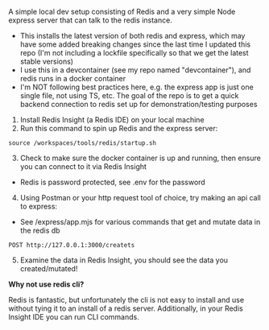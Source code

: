 A simple local dev setup consisting of Redis and a very simple Node express server that can talk to the redis instance.
- This installs the latest version of both redis and express, which may have some added breaking changes since the last time I updated this repo (I'm not including a lockfile specifically so that we get the latest stable versions)
- I use this in a devcontainer (see my repo named "devcontainer"), and redis runs in a docker container
- I'm NOT following best practices here, e.g. the express app is just one single file, not using TS, etc. The goal of the repo is to get a quick backend connection to redis set up for demonstration/testing purposes

1. Install Redis Insight (a Redis IDE) on your local machine
2. Run this command to spin up Redis and the express server: 

`source /workspaces/tools/redis/startup.sh`

3.  Check to make sure the docker container is up and running, then ensure you can connect to it via Redis Insight
  - Redis is password protected, see .env for the password
4. Using Postman or your http request tool of choice, try making an api call to express:
  - See /express/app.mjs for various commands that get and mutate data in the redis db

`POST http://127.0.0.1:3000/createts`

5. Examine the data in Redis Insight, you should see the data you created/mutated!

**Why not use redis cli?**

Redis is fantastic, but unfortunately the cli is not easy to install and use without tying it to an install
of a redis server. Additionally, in your Redis Insight IDE you can run CLI commands.
